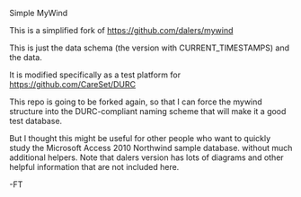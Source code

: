 Simple MyWind

This is a simplified fork of https://github.com/dalers/mywind

This is just the data schema (the version with CURRENT_TIMESTAMPS) and the data. 

It is modified specifically as a test platform for https://github.com/CareSet/DURC

This repo is going to be forked again, so that I can force the mywind structure into the DURC-compliant naming scheme that will make it a good test database.

But I thought this might be useful for other people who want to quickly study the Microsoft Access 2010 Northwind sample database.
without much additional helpers. Note that dalers version has lots of diagrams and other helpful information that 
are not included here. 


-FT

